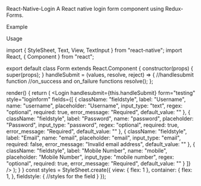 
React-Native-Login
	A React native login form component using Redux-Forms.

Example
 
 
 
 
Usage
 
import {
  StyleSheet,
  Text,
  View,
  TextInput
} from "react-native";
import React, { Component } from "react";

export default class Form extends React.Component {
  constructor(props) {
    super(props);
  }
  handleSubmit = (values, resolve, reject) => {
    //handlesubmit function
    //on_success and on_failure functions 
    resolve();
  };

  render() {
    return (
      <View style={styles.container}>
        <Login
          handlesubmit={this.handleSubmit}
          form="testing"
          style="loginform"
          fields={[
            {
              className: "fieldstyle",
              label: "Username",
              name: "username",
              placeholder: "Username",
              input_type: "text",
              regex: "optional",
              required: true,
              error_message: "Required",
              default_value: ""
            },
            {
              className: "fieldstyle",
              label: "Password",
              name: "password",
              placeholder: "Password",
              input_type: "password",
              regex: "optional",
              required: true,
              error_message: "Required",
              default_value: ""
            },
            {
              className: "fieldstyle",
              label: "Email",
              name: "email",
              placeholder: "email",
              input_type: "email",
              required: false,
              error_message: "Invalid email address",
              default_value: ""
            },
            {
              className: "fieldstyle",
              label: "Mobile Number",
              name: "mobile",
              placeholder: "Mobile Number",
              input_type: "mobile number",
              regex: "optional",
              required: true,
              error_message: "Required",
              default_value: ""
            }
          ]}
        />
      </View>
    );
  }
}
const styles = StyleSheet.create({
  view: {
    flex: 1
  },
  container: {
   flex: 1,
  },
  fieldstyle: {
   //styles for the field
  }
});
